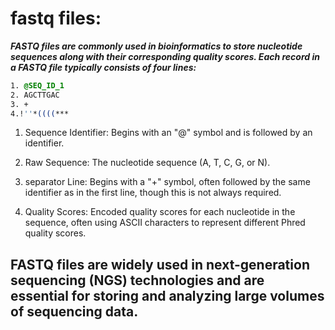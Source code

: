 # fastq files:


***FASTQ files are commonly used in bioinformatics to store nucleotide sequences along with their corresponding quality scores. Each record in a FASTQ file typically consists of four lines:***

```css
1. @SEQ_ID_1 
2. AGCTTGAC
3. +
4.!''*((((***
```

1. Sequence Identifier: Begins with an "@" symbol and is followed by an identifier.
2. Raw Sequence: The nucleotide sequence (A, T, C, G, or N).
3. separator Line: Begins with a "+" symbol, often followed by the same identifier as in the first line, though this is not always required.
   
4. Quality Scores: Encoded quality scores for each nucleotide in the sequence, often using ASCII characters to represent different Phred quality scores.
## FASTQ files are widely used in next-generation sequencing (NGS) technologies and are essential for storing and analyzing large volumes of sequencing data.

